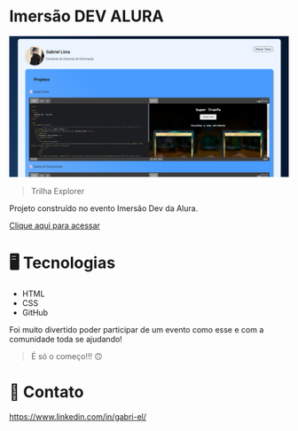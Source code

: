 # Imersão DEV ALURA

![preview](./.github/preview.png)

>Trilha Explorer

Projeto construído no evento Imersão Dev da Alura.

[Clique aqui para acessar](https://limanada.github.io/imersao-ALURA/)

# 🖥️ Tecnologias
  - HTML
  - CSS
  - GitHub

Foi muito divertido poder participar de um evento como esse e com a comunidade toda se ajudando! 

>É só o começo!!! 🙃

# 📨 Contato
https://www.linkedin.com/in/gabri-el/
